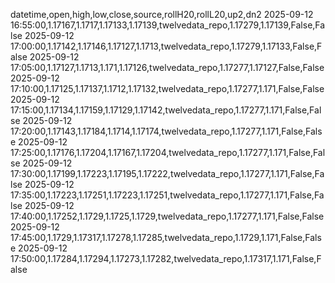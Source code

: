 datetime,open,high,low,close,source,rollH20,rollL20,up2,dn2
2025-09-12 16:55:00,1.17167,1.1717,1.17133,1.17139,twelvedata_repo,1.17279,1.17139,False,False
2025-09-12 17:00:00,1.17142,1.17146,1.17127,1.1713,twelvedata_repo,1.17279,1.17133,False,False
2025-09-12 17:05:00,1.17127,1.1713,1.171,1.17126,twelvedata_repo,1.17277,1.17127,False,False
2025-09-12 17:10:00,1.17125,1.17137,1.1712,1.17132,twelvedata_repo,1.17277,1.171,False,False
2025-09-12 17:15:00,1.17134,1.17159,1.17129,1.17142,twelvedata_repo,1.17277,1.171,False,False
2025-09-12 17:20:00,1.17143,1.17184,1.1714,1.17174,twelvedata_repo,1.17277,1.171,False,False
2025-09-12 17:25:00,1.17176,1.17204,1.17167,1.17204,twelvedata_repo,1.17277,1.171,False,False
2025-09-12 17:30:00,1.17199,1.17223,1.17195,1.17222,twelvedata_repo,1.17277,1.171,False,False
2025-09-12 17:35:00,1.17223,1.17251,1.17223,1.17251,twelvedata_repo,1.17277,1.171,False,False
2025-09-12 17:40:00,1.17252,1.1729,1.1725,1.1729,twelvedata_repo,1.17277,1.171,False,False
2025-09-12 17:45:00,1.1729,1.17317,1.17278,1.17285,twelvedata_repo,1.1729,1.171,False,False
2025-09-12 17:50:00,1.17284,1.17294,1.17273,1.17282,twelvedata_repo,1.17317,1.171,False,False
